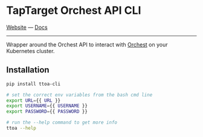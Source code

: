 # TapTarget Orchest API CLI

[Website](https://www.orchest.io) —
[Docs](https://docs.orchest.io/en/stable/)

---

Wrapper around the Orchest API to interact with
[Orchest](https://github.com/TapTarget/TTO) on your Kubernetes cluster. 

## Installation

```sh
pip install ttoa-cli

# set the correct env variables from the bash cmd line
export URL={{ URL }}
export USERNAME={{ USERNAME }}
export PASSWORD={{ PASSWORD }}

# run the --help command to get more info
ttoa --help
```
